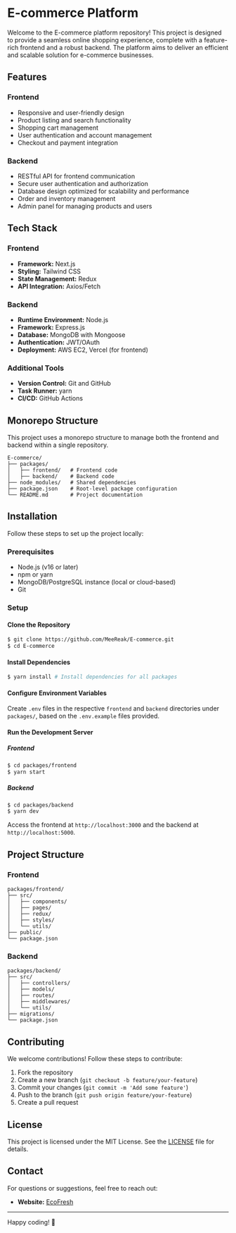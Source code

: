 # E-commerce Platform

Welcome to the E-commerce platform repository! This project is designed to provide a seamless online shopping experience, complete with a feature-rich frontend and a robust backend. The platform aims to deliver an efficient and scalable solution for e-commerce businesses.

## Features

### Frontend

- Responsive and user-friendly design
- Product listing and search functionality
- Shopping cart management
- User authentication and account management
- Checkout and payment integration

### Backend

- RESTful API for frontend communication
- Secure user authentication and authorization
- Database design optimized for scalability and performance
- Order and inventory management
- Admin panel for managing products and users

## Tech Stack

### Frontend

- **Framework:** Next.js
- **Styling:** Tailwind CSS
- **State Management:** Redux
- **API Integration:** Axios/Fetch

### Backend

- **Runtime Environment:** Node.js
- **Framework:** Express.js
- **Database:** MongoDB with Mongoose
- **Authentication:** JWT/OAuth
- **Deployment:** AWS EC2, Vercel (for frontend)

### Additional Tools

- **Version Control:** Git and GitHub
- **Task Runner:** yarn
- **CI/CD:** GitHub Actions

## Monorepo Structure

This project uses a monorepo structure to manage both the frontend and backend within a single repository.

```
E-commerce/
├── packages/
│   ├── frontend/   # Frontend code
│   ├── backend/    # Backend code
├── node_modules/   # Shared dependencies
├── package.json    # Root-level package configuration
└── README.md       # Project documentation
```

## Installation

Follow these steps to set up the project locally:

### Prerequisites

- Node.js (v16 or later)
- npm or yarn
- MongoDB/PostgreSQL instance (local or cloud-based)
- Git

### Setup

#### Clone the Repository

```bash
$ git clone https://github.com/MeeReak/E-commerce.git
$ cd E-commerce
```

#### Install Dependencies

```bash
$ yarn install # Install dependencies for all packages
```

#### Configure Environment Variables

Create `.env` files in the respective `frontend` and `backend` directories under `packages/`, based on the `.env.example` files provided.

#### Run the Development Server

##### Frontend

```bash
$ cd packages/frontend
$ yarn start
```

##### Backend

```bash
$ cd packages/backend
$ yarn dev
```

Access the frontend at `http://localhost:3000` and the backend at `http://localhost:5000`.

## Project Structure

### Frontend

```
packages/frontend/
├── src/
│   ├── components/
│   ├── pages/
│   ├── redux/
│   ├── styles/
│   └── utils/
├── public/
└── package.json
```

### Backend

```
packages/backend/
├── src/
│   ├── controllers/
│   ├── models/
│   ├── routes/
│   ├── middlewares/
│   └── utils/
├── migrations/
└── package.json
```

## Contributing

We welcome contributions! Follow these steps to contribute:

1. Fork the repository
2. Create a new branch (`git checkout -b feature/your-feature`)
3. Commit your changes (`git commit -m 'Add some feature'`)
4. Push to the branch (`git push origin feature/your-feature`)
5. Create a pull request

## License

This project is licensed under the MIT License. See the [LICENSE](LICENSE) file for details.

## Contact

For questions or suggestions, feel free to reach out:

<!-- - **Author:** Mee Reak -->
<!-- - **Email:** @example.com -->
- **Website:** [EcoFresh](https://ecofresh.vercel.app/)

---

Happy coding! 🚀
